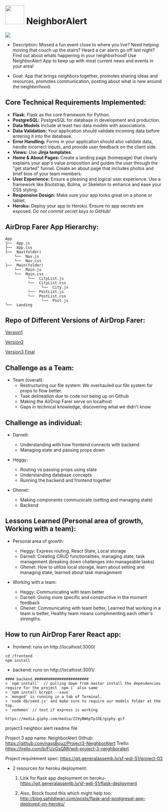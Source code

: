 # <img src="https://cdn.glitch.com/cb093bfd-142f-45b3-bdb4-52ff49e0a1c2%2Fneighlogo.png?1553305171074" height="60"> NeighborAlert

<img src="https://cdn.glitch.com/cb093bfd-142f-45b3-bdb4-52ff49e0a1c2%2FScreen%20Shot%202019-03-22%20at%206.45.19%20PM.png?1553305555812">

- Description: Missed a fun event close to where you live? Need helping moving that couch up the stairs? Heard a car alarm go off last night? Find out about whats happening in your neighborhood! Use NeighborAlert App to keep up with most current news and events in your area!

- Goal: App that brings neighbors together, promotes sharing ideas and resources, promotes communication, posting about what is new around the neighborhood.

## Core Technical Requirements Implemented:
* **Flask:** Flask as the core framework for Python.
* **PostgreSQL:** PostgreSQL for database in development and production.
* **Data Models** Include at least two data models with associations.
* **Data Validation:** Your application should validate incoming data before entering it into the database.
* **Error Handling:** Forms in your application should also validate data, handle incorrect inputs, and provide user feedback on the client side.
* **Views:** Use **Jinja templates**.
* **Home & About Pages:** Create a landing page (homepage) that clearly explains your app's value proposition and guides the user through the "get started" funnel. Create an about page that includes photos and brief bios of your team members.
* **User Experience:** Ensure a pleasing and logical user experience. Use a framework like Bootstrap, Bulma, or Skeleton to enhance and ease your CSS styling.
* **Responsive Design:** Make sure your app looks great on a phone or tablet.
* **Heroku:** Deploy your app to Heroku. Ensure no app secrets are exposed. *Do not commit secret keys to GitHub!*

## AirDrop Farer App Hierarchy:
```
App
├──  App.js
├──  App.css
├──  Nav(folder)
    └──  Nav.js
    └──  Nav.css
├──  Main(folder)
    └──  Main.js
    └──  Main.css
          └──  CityList.js
          └──  CityList.css          
                └──  City.js
          └──  PostList.js
          └──  PostList.css 
                └──  Post.js
└──  Landing
```
## Repo of Different Versions of AirDrop Farer:
[Version1](https://github.com/heggy231/New-Fullstack-WayfarerV1)

[Version2](https://github.com/heggy231/New-FullStack-V2)

[Version3 Final](https://github.com/heggy231/airdropwayfarer)

## Challenge as a Team:
- Team (overall): 
  - Restructuring our file system: We overhauled our file system for props to flow better.
  - Task delineation due to code not being up on Github
  - Making the AirDrop Farer serve on localhost
  - Gaps in technical knowledge, discovering what we didn't know
  
## Challenge as individual:
- Darnell:
  - Understanding with how frontend connects with backend
  - Managing state and passing props down


- Heggy:
  - Routing vs passing props using state
  - Understanding database concepts
  - Running the backend and frontend together

- Ghenet:
  - Making components communicate (setting and managing state)
  - Backend

## Lessons Learned (Personal area of growth, Working with a team):
- Personal area of growth: 
  - Heggy: Express routing, React State, Local storage
  - Darnell: Creating CRUD functionalities, managing state, task management (breaking down challenges into manageable tasks)
  - Ghenet: How to utilize local storage, learn about setting and managing state, learned about task management
  
- Working with a team:
  - Heggy: Communicating with team better
  - Darnell: Giving more specific and constructive in the moment feedback
  - Ghenet: Communicating with team better, Learned that working in a team is better, Healthy team means complimenting each other's strengths.

## How to run AirDrop Farer React app:
- frontend: runs on http://localhost:3000/
```
cd /frontend
npm install
```
- backend: runs on http://localhost:3001/
```
#### backend ########################
> `npm install`  // pulling down from master install the dependencies require for the project `npm i` also same
> `npm install bcrypt --save`
> `mongod` is running in a tab of Terminal.
> 'node db/seed.js' and make sure to require our models folder at the top.
> `nodemon` // test if express is working
```

```
https://media.giphy.com/media/ZI9yBW6pTpJOE/giphy.gif
```

project3 neighbor alert
readme file


Project 3 app name: NeighborAlert
Github: https://github.com/nassBouz/Project3-NeighborAlert
Trello: https://trello.com/b/FUzGsQMl/wdi-project-3-neighboralert

Project requirement spec: https://git.generalassemb.ly/sf-wdi-51/project-03

- 2 resources for heroku deployment:
  1) Link for flask app deployment on heroku- https://git.generalassemb.ly/sf-wdi-51/flask-deployment

  2) Also, Brock found this which might help too: http://blog.sahildiwan.com/posts/flask-and-postgresql-app-deployed-on-heroku/